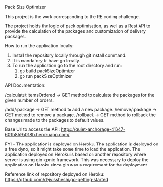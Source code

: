 Pack Size Optimizer

This project is the work corresponding to the RE coding challenge.

The project holds the logic of pack optimisation, as well as a Rest API to provide 
the calculation of the packages and customization of delivery packages.

How to run the application locally:

1. Install the repository locally through git install command.
2. It is mandatory to have go locally.
3. To run the application go to the root directory and run:
   1. go build packSizeOptimizer
   2. go run packSizeOptimizer

API Documentation:

/calculate/:itemsOrdered -> GET method to calculate the packages for the given number of orders.

/add/:package -> GET method to add a new package.
/remove/:package -> GET method to remove a package.
/rollback -> GET method to rollback the changes made to the packages to default values.

Base Url to access the API: https://quiet-anchorage-41647-601b859a018b.herokuapp.com/

FYI - The application is deployed on Heroku. 
The application is deployed on a free dyno, so it might take some time to load the application.
The application deployed on Heroku is based on another repository where server is using gin-gonic framework.
This was necessary to deploy the application on Heroku since gin was a requirement for the deployment.

Reference link of repository deployed on Heroku: https://github.com/dejvissheshi/go-getting-started